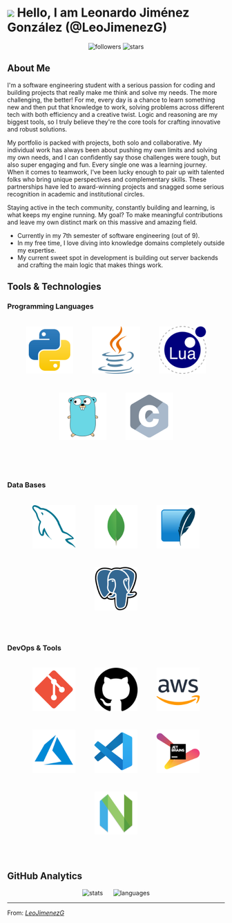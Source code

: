 # <img src="https://media.giphy.com/media/hvRJCLFzcasrR4ia7z/giphy.gif" width="30px"/> Hello, I am Leonardo Jiménez González (@LeoJimenezG) 

<div align="center">
  <img height="40px" src="https://img.shields.io/github/followers/LeoJimenezG?style=flat&color=green" alt="followers">
  <img height="40px" src="https://img.shields.io/github/stars/LeoJimenezG?style=flat&color=yellow" alt="stars">
</div>


## About Me

I'm a software engineering student with a serious passion for coding and building projects that really make me think and solve my needs. The more challenging, the better! For me, every day is a chance to learn something new and then put that knowledge to work, solving problems across different tech with both efficiency and a creative twist. Logic and reasoning are my biggest tools, so I truly believe they're the core tools for crafting innovative and robust solutions.

My portfolio is packed with projects, both solo and collaborative. My individual work has always been about pushing my own limits and solving my own needs, and I can confidently say those challenges were tough, but also super engaging and fun. Every single one was a learning journey.
When it comes to teamwork, I've been lucky enough to pair up with talented folks who bring unique perspectives and complementary skills. These partnerships have led to award-winning projects and snagged some serious recognition in academic and institutional circles.

Staying active in the tech community, constantly building and learning, is what keeps my engine running.
My goal? To make meaningful contributions and leave my own distinct mark on this massive and amazing field.

* Currently in my 7th semester of software engineering (out of 9).
* In my free time, I love diving into knowledge domains completely outside my expertise.
* My current sweet spot in development is building out server backends and crafting the main logic that makes things work.

## Tools & Technologies

### Programming Languages
<p align="center">
  <img height="110px" src="./images/python-svgrepo-com.svg" alt="python" style="margin: 20px;">
  <img height="110px" src="./images/java-svgrepo-com.svg" alt="java" style="margin: 20px;">
  <img height="110px" src="./images/lua-svgrepo-com.svg" alt="lua" style="margin: 20px;">
  <img height="110px" src="./images/go-gopher-svgrepo-com.svg" alt="go" style="margin: 20px;">
  <img height="110px" src="./images/c-logo.png" alt="c" style="margin: 20px;">
</p>

<br />

<!--
### Frameworks & Libraries
<p align="center">
  <img height="100px" src="./images/flask-svgrepo-com.svg" alt="flask" style="margin: 20px;">
  <img height="100px" src="./images/tk-svgrepo-com.svg" alt="tkinter" style="margin: 20px;">
  <img height="100px" src="/images/numpy-svgrepo-com.svg" alt="numpy" style="margin: 20px;">
  <img height="100px" src="./images/pandas-svgrepo-com.svg" alt="pandas" style="margin: 20px;">
  <img height="100px" src="./images/spring-icon-svgrepo-com.svg" alt="springboot" style="margin: 20px;">
  <img height="100px" src="./images/laravel-svgrepo-com.svg" alt="laravel" style="margin: 20px;">
  <img height="100px" src="./images/selenium-svgrepo-com.svg" alt="selenium" style="margin: 20px;">
</p>
-->

<br />

### Data Bases
<p align="center">
  <img height="100px" src="./images/mysql-svgrepo-com.svg" alt="mysql" style="margin: 20px;">
  <img height="100px" src="./images/mongo-svgrepo-com.svg" alt="mongodb" style="margin: 20px;">
  <img height="100px" src="./images/sqlite-svgrepo-com.svg" alt="sqlite" style="margin: 20px;">
  <img height="100px" src="./images/postgresql-svgrepo-com.svg" alt="postgresql" style="margin: 20px;">
</p>

<br />

### DevOps & Tools
<p align="center">
  <img height="100px" src="./images/git-svgrepo-com.svg" alt="git" style="margin: 20px;">
  <img height="100px" src="./images/github-142-svgrepo-com.svg" alt="github" style="margin: 20px;">
  <img height="100px" src="./images/aws-svgrepo-com.svg" alt="aws" style="margin: 20px;">
  <img height="100px" src="./images/azure-svgrepo-com.svg" alt="azure" style="margin: 20px;">
  <img height="100px" src="./images/visual-studio-code-svgrepo-com.svg" alt="vscode" style="margin: 20px;">
  <img height="100px" src="./images/jetbrains-svgrepo-com.svg" alt="jetbrains" style="margin: 20px;">
  <img height="100px" src="./images/nvim-svg-logo.svg" alt="vim" style="margin: 20px;">
</p>

<br />

## GitHub Analytics

<p align="center">
  <img height="180px" src="https://github-readme-stats.vercel.app/api?username=LeoJimenezG&theme=chartreuse-dark&show_icons=true&hide_border=false&count_private=true" hspace="10" alt="stats"/>
  <img height="180px" src="https://github-readme-stats.vercel.app/api/top-langs/?username=LeoJimenezG&theme=chartreuse-dark&show_icons=tfalse&hide_border=false&layout=compact" hspace="10" alt="languages"/>
  <br/>
</p>

---

From: *[LeoJimenezG](https://github.com/LeoJimenezG)*
